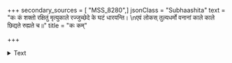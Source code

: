 +++
secondary_sources = [ "MSS_8280",]
jsonClass = "Subhaashita"
text = "कः कं शक्तो रक्षितुं मृत्युकाले रज्जुच्छेदे के घटं धारयन्ति।  \nएवं लोकस् तुल्यधर्मो वनानां काले काले छिद्यते रुह्यते च॥"
title = "कः कम्"

+++

<details><summary>Text</summary>

कः कं शक्तो रक्षितुं मृत्युकाले रज्जुच्छेदे के घटं धारयन्ति।  
एवं लोकस् तुल्यधर्मो वनानां काले काले छिद्यते रुह्यते च॥
</details>
